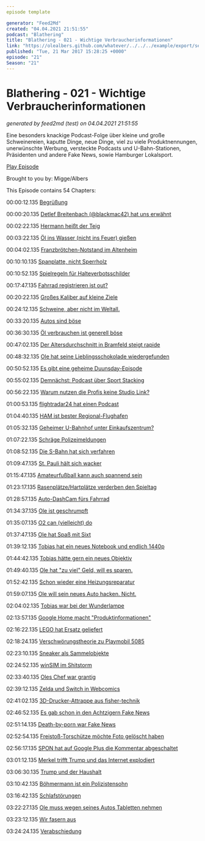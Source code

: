```yaml
---
episode template

generator: "Feed2Md"
created: "04.04.2021 21:51:55"
podcast: "Blathering"
title: "Blathering - 021 - Wichtige Verbraucherinformationen"
link: "https://olealbers.github.com/whatever/../../../example/export/seasons/2/2017/3/Blathering - 021 - Wichtige Verbraucherinformationen.md"
published: "Tue, 21 Mar 2017 15:28:25 +0000"
episode: "21"
Season: "21"
---
```


# Blathering - 021 - Wichtige Verbraucherinformationen
_generated by feed2md (test) on 04.04.2021 21:51:55_

Eine besonders knackige Podcast-Folge über kleine und große Schweinereien, kaputte Dinge, neue Dinge, viel zu viele Produktnennungen, unerwünschte Werbung, versteckte Podcasts und U-Bahn-Stationen, Präsidenten und andere Fake News, sowie Hamburger Lokalsport.

[Play Episode](https://www.blathering.de/podlove/file/197/s/feed/c/mp3/blathering_021.mp3)

Brought to you by: Migge/Albers

This Episode contains 54 Chapters:


00:00:12.135 [Begrüßung]()

00:00:20.135 [Detlef Breitenbach (@blackmac42) hat uns erwähnt](https://twitter.com/proton_pod/status/839171174533902346)

00:02:22.135 [Hermann heißt der Teig](https://de.wikipedia.org/wiki/Hermann-Teig)

00:03:22.135 [Öl ins Wasser (nicht ins Feuer) gießen](https://de.wikipedia.org/wiki/Wellenberuhigungs%C3%B6l)

00:04:02.135 [Franzbrötchen-Notstand im Altenheim](http://fahrenkroen125.de/)

00:10:10.135 [Spanplatte, nicht Sperrholz](https://de.wikipedia.org/wiki/Spanplatte)

00:10:52.135 [Spielregeln für Halteverbotsschilder](https://kleineanfragen.de/hamburg/21/4550-temporaere-halteverbotszonen)

00:17:47.135 [Fahrrad registrieren ist out?](http://www.adfc.de/technik/diebstahl/vorbeugen/fahrrad-codierung/fahrrad-codierung)

00:20:22.135 [Großes Kaliber auf kleine Ziele](https://de.wikipedia.org/wiki/Marder_(Sch%C3%BCtzenpanzer))

00:24:12.135 [Schweine, aber nicht im Weltall.](https://de.wikipedia.org/wiki/Minischwein)

00:33:20.135 [Autos sind böse](https://www.zdf.de/assets/faktencheck-am-7-maerz-100~original?cb=1489067645712)

00:36:30.135 [Öl verbrauchen ist generell böse](http://www.sciebooks.de/cms/books/oel-und-glaubenskriege)

00:47:02.135 [Der Altersdurchschnitt in Bramfeld steigt rapide](https://de.wikipedia.org/wiki/Nordic_Walking)

00:48:32.135 [Ole hat seine Lieblingsschokolade wiedergefunden](https://de.wikipedia.org/wiki/Marabou)

00:50:52.135 [Es gibt eine geheime Duunsday-Episode](http://www.duunsday.de/)

00:55:02.135 [Demnächst: Podcast über Sport Stacking](https://de.wikipedia.org/wiki/Sport_Stacking)

00:56:22.135 [Warum nutzen die Profis keine Studio Link?](https://studio-link.de/)

01:00:53.135 [flightradar24 hat einen Podcast](https://www.flightradar24.com/blog/avtalk-the-flightradar24-aviation-podcast/)

01:04:40.135 [HAM ist bester Regional-Flughafen](https://www.ndr.de/nachrichten/hamburg/Auszeichnung-fuer-Hamburger-Flughafen,flughafen1304.html)

01:05:32.135 [Geheimer U-Bahnhof unter Einkaufszentrum?](http://www.hamburger-wochenblatt.de/barmbek/lokales/ewiger-mythos-u-bahn-station-in-steilshoop-d746.html)

01:07:22.135 [Schräge Polizeimeldungen](http://www.presseportal.de/blaulicht/pm/6337/3589176)

01:08:52.135 [Die S-Bahn hat sich verfahren]()

01:09:47.135 [St. Pauli hält sich wacker](http://millerntor.hamburg/)

01:15:47.135 [Amateurfußball kann auch spannend sein](http://www.radiohamburg.fussifreunde.de/artikel/naechstes-mal-bitte-elf-regio-spieler-damit-wir-auf-augenhoehe-sind/)

01:23:17.135 [Rasenplätze/Hartplätze verderben den Spieltag](http://www.fussball.de/spieltag/kreisklasse-4-kreisebene-hamburg-kreisklasse-herren-saison1617-hamburg/-/spieltag/22/staffel/01S9P0R1JK000004VS54898DVUPBEE2R-G#!/section/matches)

01:28:57.135 [Auto-DashCam fürs Fahrrad](http://www.blackvue.de/)

01:34:37.135 [Ole ist geschrumpft]()

01:35:07.135 [O2 can (vielleicht) do]()

01:37:47.135 [Ole hat Spaß mit Sixt](https://www.sixt-neuwagen.de/fragen-antworten/haustuerlieferung)

01:39:12.135 [Tobias hat ein neues Notebook und endlich 1440p]()

01:44:42.135 [Tobias hätte gern ein neues Objektiv](http://www.tamron.eu/de/magazin/blog/detail/850/)

01:49:40.135 [Ole hat "zu viel" Geld, will es sparen.]()

01:52:42.135 [Schon wieder eine Heizungsreparatur](https://de.wikipedia.org/wiki/Umw%C3%A4lzpumpe_(Heiztechnik))

01:59:07.135 [Ole will sein neues Auto hacken. Nicht.](https://github.com/JonesChi/CastScreen/wiki/Run-CastScreen-on-Mazda-infotainment-system)

02:04:02.135 [Tobias war bei der Wunderlampe](https://www.stage-entertainment.de/musicals-shows/hamburg/disneys-aladdin/show/disneys-aladdin-hamburg.html)

02:13:57.135 [Google Home macht "Produktinformationen"](https://www.golem.de/news/sprachassistent-google-home-spielt-unaufgefordert-werbung-ab-1703-126802.html)

02:16:22.135 [LEGO hat Ersatz geliefert](https://www.heise.de/make/meldung/Ueberall-Lego-Nimuno-Klebeband-macht-s-moeglich-3654355.html)

02:18:24.135 [Verschwörungstheorie zu Playmobil 5085](https://www.amazon.de/PLAYMOBIL-5085-Playmobil-Top-Agents/dp/B00YPJ831A)

02:23:10.135 [Sneaker als Sammelobjekte](http://www.stuttgarter-zeitung.de/inhalt.sneakers-von-adidas-nike-und-co-weiterverkauf-kann-illegal-sein.4d3b0bbf-e4a4-4be0-886b-f3fd181b1f5d.html)

02:24:52.135 [winSIM im Shitstorm](https://www.mydealz.de/deals/winsim-news-preiserhohung-fur-bestandskunden-976657)

02:33:40.135 [Oles Chef war grantig](http://www.airliners.de/lufthansa-a350-muenchen/40969)

02:39:12.135 [Zelda und Switch in Webcomics](http://www.cad-comic.com/cad/20170313)

02:41:02.135 [3D-Drucker-Attrappe aus fisher-technik](https://www.instagram.com/p/BRi0I3rhEAw/)

02:46:52.135 [Es gab schon in den Achtzigern Fake News](http://www.spiegel.de/wissenschaft/natur/umweltschutz-was-wurde-aus-dem-waldsterben-a-1009580.html)

02:51:14.135 [Death-by-porn war Fake News](http://gizmodo.com/that-viral-story-about-a-japanese-man-crushed-to-death-1792986533)

02:52:54.135 [Freistoß-Torschütze möchte Foto gelöscht haben](https://twitter.com/tmigge/status/840820912932937728)

02:56:17.135 [SPON hat auf Google Plus die Kommentar abgeschaltet](https://plus.google.com/u/0/+SPIEGELONLINE)

03:01:12.135 [Merkel trifft Trump und das Internet explodiert](https://plus.google.com/u/0/111997098572630253048/posts/b3m274J3mn3)

03:06:30.135 [Trump und der Haushalt](https://youtu.be/ySTQk6updjQ)

03:10:42.135 [Böhmermann ist ein Polizistensohn](https://netzpolitik.org/2017/boehmermann-besingt-rainer-wendt/)

03:16:42.135 [Schlafstörungen](https://www.dak.de/dak/bundes-themen/Muedes_Deutschland_Schlafstoerungen_steigen_deutlich_an-1885310.html)

03:22:27.135 [Ole muss wegen seines Autos Tabletten nehmen](https://de.wikipedia.org/wiki/Allergische_Rhinitis)

03:23:12.135 [Wir fasern aus]()

03:24:24.135 [Verabschiedung]()


